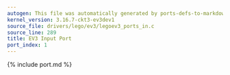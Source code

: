 ```yaml
---
autogen: This file was automatically generated by ports-defs-to-markdown.py
kernel_version: 3.16.7-ckt3-ev3dev1
source_file: drivers/lego/ev3/legoev3_ports_in.c
source_line: 289
title: EV3 Input Port
port_index: 1
---
```


{% include port.md %}
